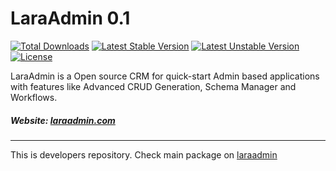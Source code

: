 # LaraAdmin 0.1

[![Total Downloads](https://poser.pugx.org/dwij/laraadmin/d/total.svg)](https://packagist.org/packages/dwij/laraadmin)
[![Latest Stable Version](https://poser.pugx.org/dwij/laraadmin/v/stable.svg)](https://packagist.org/packages/laravel/framework)
[![Latest Unstable Version](https://poser.pugx.org/dwij/laraadmin/v/unstable.svg)](https://packagist.org/packages/laravel/framework)
[![License](https://poser.pugx.org/dwij/laraadmin/license.svg)](https://packagist.org/packages/dwij/laraadmin)

LaraAdmin is a Open source CRM for quick-start Admin based applications with features like Advanced CRUD Generation, Schema Manager and Workflows.

##### Website: [laraadmin.com](http://laraadmin.com)

--------

This is developers repository. Check main package on [laraadmin](https://github.com/dwijitsolutions/laraadmin)
